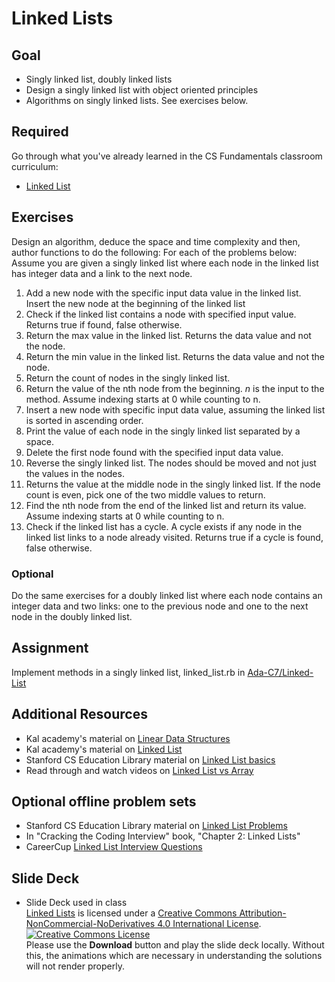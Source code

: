 # Linked Lists
## Goal
+ Singly linked list, doubly linked lists
+ Design a singly linked list with object oriented principles
+ Algorithms on singly linked lists. See exercises below.

## Required
Go through what you've already learned in the CS Fundamentals classroom curriculum:
+ [Linked List](https://github.com/Ada-Developers-Academy/textbook-curriculum/blob/master/04-cs-fundamentals/classroom/LinkedList.md)

## Exercises
Design an algorithm, deduce the space and time complexity and then, author functions to do the following:
For each of the problems below: Assume you are given a singly linked list where each node in the linked list has integer data and a link to the next node.
  1. Add a new node with the specific input data value in the linked list. Insert the new node at the beginning of the linked list
  2. Check if the linked list contains a node with specified input value. Returns true if found, false otherwise.
  3. Return the max value in the linked list. Returns the data value and not the node.
  4. Return the min value in the linked list. Returns the data value and not the node.
  5. Return the count of nodes in the singly linked list.
  6. Return the value of the nth node from the beginning. *n* is the input to the method. 
     Assume indexing starts at 0 while counting to n.
  7. Insert a new node with specific input data value, assuming the linked list is sorted in ascending order.
  8. Print the value of each node in the singly linked list separated by a space.
  9. Delete the first node found with the specified input data value.
  10. Reverse the singly linked list. The nodes should be moved and not just the values in the nodes.
  11. Returns the value at the middle node in the singly linked list. 
      If the node count is even, pick one of the two middle values to return.
  12. Find the nth node from the end of the linked list and return its value. Assume indexing starts at 0 while counting to n.
  13. Check if the linked list has a cycle. A cycle exists if any node in the linked list links to a node already visited. Returns true if a cycle is found, false otherwise.

### Optional
Do the same exercises for a doubly linked list where each node contains an integer data and two links: one to the previous node and one to the next node in the doubly linked list.

## Assignment
Implement methods in a singly linked list, linked_list.rb in [Ada-C7/Linked-List](https://github.com/Ada-C7/Linked-List)

## Additional Resources
+ Kal academy's material on [Linear Data Structures](https://drive.google.com/open?id=0BxHords9odw3cDhCdGMxcWFVRms)
+ Kal academy's material on [Linked List](https://drive.google.com/open?id=0BxHords9odw3am9SWEtGSkdrRTA)
+ Stanford CS Education Library material on [Linked List basics](http://cslibrary.stanford.edu/103/)
+ Read through and watch videos on [Linked List vs Array](http://www.geeksforgeeks.org/linked-list-vs-array/)

## Optional offline problem sets
+ Stanford CS Education Library material on [Linked List Problems](http://cslibrary.stanford.edu/105/)
+ In "Cracking the Coding Interview" book, "Chapter 2: Linked Lists"
+ CareerCup [Linked List Interview Questions](https://www.careercup.com/page?pid=linked-lists-interview-questions)

## Slide Deck
+ Slide Deck used in class</br>
<span xmlns:dct="http://purl.org/dc/terms/" property="dct:title"><a href="https://www.slideshare.net/secret/httNWPRNr0FwEP">Linked Lists</a></span> is licensed under a <a rel="license" href="http://creativecommons.org/licenses/by-nc-nd/4.0/">Creative Commons Attribution-NonCommercial-NoDerivatives 4.0 International License</a>.</br>
<a rel="license" href="http://creativecommons.org/licenses/by-nc-nd/4.0/"><img alt="Creative Commons License" style="border-width:0" src="https://i.creativecommons.org/l/by-nc-nd/4.0/88x31.png" /></a><br /> Please use the <strong>Download</strong> button and play the slide deck locally. Without this, the animations which are necessary in understanding the solutions will not render properly.
